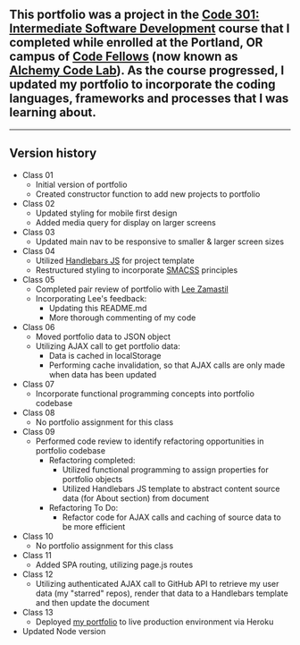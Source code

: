 ## This portfolio was a project in the [Code 301: Intermediate Software Development](https://www.codefellows.org/courses/code-301/intermediate-software-development/) course that I completed while enrolled at the Portland, OR campus of [Code Fellows](https://www.codefellows.org/) (now known as [Alchemy Code Lab](http://www.alchemycodelab.com/)). As the course progressed, I updated my portfolio to incorporate the coding languages, frameworks and processes that I was learning about.
---
## Version history
* Class 01
  * Initial version of portfolio
  * Created constructor function to add new projects to portfolio
* Class 02
  * Updated styling for mobile first design
  * Added media query for display on larger screens
* Class 03
  * Updated main nav to be responsive to smaller & larger screen sizes
* Class 04
  * Utilized [Handlebars JS](http://handlebarsjs.com/) for project template
  * Restructured styling to incorporate [SMACSS](https://smacss.com/) principles
* Class 05
  * Completed pair review of portfolio with [Lee Zamastil](https://github.com/elzed)
  * Incorporating Lee's feedback:
    * Updating this README.md
    * More thorough commenting of my code
* Class 06
  * Moved portfolio data to JSON object
  * Utilizing AJAX call to get portfolio data:
    * Data is cached in localStorage
    * Performing cache invalidation, so that AJAX calls are only made when data has been updated
* Class 07
  * Incorporate functional programming concepts into portfolio codebase
* Class 08
  * No portfolio assignment for this class
* Class 09
  * Performed code review to identify refactoring opportunities in portfolio codebase
    * Refactoring completed:
      * Utilized functional programming to assign properties for portfolio objects
      * Utilized Handlebars JS template to abstract content source data (for About section) from document
    * Refactoring To Do:
      * Refactor code for AJAX calls and caching of source data to be more efficient
* Class 10
  * No portfolio assignment for this class
* Class 11
  * Added SPA routing, utilizing page.js routes
* Class 12
  * Utilizing authenticated AJAX call to GitHub API to retrieve my user data (my "starred" repos), render that data to a Handlebars template and then update the document
* Class 13
  * Deployed [my portfolio](https://drew-stock-portfolio.herokuapp.com/) to live production environment via Heroku
 * Updated Node version 

